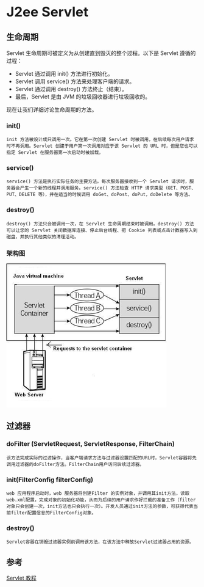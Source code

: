 <h1 style="font-size: 2.5em;"> J2ee Servlet</h1>
 


## 生命周期
Servlet 生命周期可被定义为从创建直到毁灭的整个过程。以下是 Servlet 遵循的过程：

* Servlet 通过调用 init() 方法进行初始化。
* Servlet 调用 service() 方法来处理客户端的请求。
* Servlet 通过调用 destroy() 方法终止（结束）。
* 最后，Servlet 是由 JVM 的垃圾回收器进行垃圾回收的。

现在让我们详细讨论生命周期的方法。

### init() 
    init 方法被设计成只调用一次。它在第一次创建 Servlet 时被调用，在后续每次用户请求时不再调用。Servlet 创建于用户第一次调用对应于该 Servlet 的 URL 时，但是您也可以指定 Servlet 在服务器第一次启动时被加载。

### service() 
    service() 方法是执行实际任务的主要方法。每次服务器接收到一个 Servlet 请求时，服务器会产生一个新的线程并调用服务。service() 方法检查 HTTP 请求类型（GET、POST、PUT、DELETE 等），并在适当的时候调用 doGet、doPost、doPut，doDelete 等方法。

### destroy() 
    destroy() 方法只会被调用一次，在 Servlet 生命周期结束时被调用。destroy() 方法可以让您的 Servlet 关闭数据库连接、停止后台线程、把 Cookie 列表或点击计数器写入到磁盘，并执行其他类似的清理活动。

### 架构图
<img src="image/1.jpg"/>

## 过滤器

### doFilter (ServletRequest, ServletResponse, FilterChain)

    该方法完成实际的过滤操作，当客户端请求方法与过滤器设置匹配的URL时，Servlet容器将先调用过滤器的doFilter方法。FilterChain用户访问后续过滤器。

### init(FilterConfig filterConfig)

    web 应用程序启动时，web 服务器将创建Filter 的实例对象，并调用其init方法，读取web.xml配置，完成对象的初始化功能，从而为后续的用户请求作好拦截的准备工作（filter对象只会创建一次，init方法也只会执行一次）。开发人员通过init方法的参数，可获得代表当前filter配置信息的FilterConfig对象。

### destroy()

    Servlet容器在销毁过滤器实例前调用该方法，在该方法中释放Servlet过滤器占用的资源。

## 参考

[Servlet 教程](https://www.runoob.com/servlet/servlet-tutorial.html)


